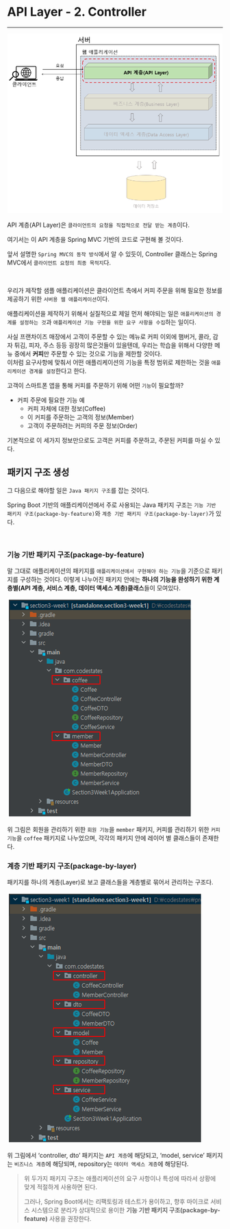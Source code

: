 # API Layer - 2. Controller

---

![img.png](png/Controller1.png)

API 계층(API Layer)은 `클라이언트의 요청을 직접적으로 전달 받는 계층`이다.

여기서는 이 API 계층을 Spring MVC 기반의 코드로 구현해 볼 것이다.

앞서 설명한 `Spring MVC의 동작 방식`에서 알 수 있듯이, Controller 클래스는 Spring MVC에서 `클라이언트 요청의 최종 목적지`다.

<br>

우리가 제작할 샘플 애플리케이션은 클라이언트 측에서 커피 주문을 위해 필요한 정보를 제공하기 위한 `서버용 웹 애플리케이션`이다.

애플리케이션을 제작하기 위해서 실질적으로 제일 먼저 해야되는 일은 `애플리케이션의 경계를 설정하는 것`과 `애플리케이션 기능 구현을 위한 요구 사항을 수집`하는 일이다.

사실 프랜차이즈 매장에서 고객이 주문할 수 있는 메뉴로 커피 이외에 햄버거, 콜라, 감자 튀김, 피자, 주스 등등 굉장히 많은것들이 있을텐데, 우리는 학습을 위해서 다양한 메뉴 중에서 **커피**만 주문할 수 있는 것으로 기능을 제한할 것이다.  
이처럼 요구사항에 맞춰서 어떤 애플리케이션의 기능을 특정 범위로 제한하는 것을 `애플리케이션 경계를 설정`한다고 한다.

고객이 스마트폰 앱을 통해 커피를 주문하기 위해 어떤 `기능`이 필요할까?
- 커피 주문에 필요한 기능 예
  - 커피 자체에 대한 정보(Coffee)
  - 이 커피를 주문하는 고객의 정보(Member)
  - 고객이 주문하려는 커피의 주문 정보(Order)  

기본적으로 이 세가지 정보만으로도 고객은 커피를 주문하고, 주문된 커피를 마실 수 있다.


## 패키지 구조 생성

그 다음으로 해야할 일은 `Java 패키지 구조`를 잡는 것이다.

Spring Boot 기반의 애플리케이션에서 주로 사용되는 Java 패키지 구조는 `기능 기반 패키지 구조(package-by-feature)`와 `계층 기반 패키지 구조(package-by-layer)`가 있다.

<br>

### 기능 기반 패키지 구조(package-by-feature)
말 그대로 애플리케이션의 패키지를 `애플리케이션에서 구현해야 하는 기능`을 기준으로 패키지를 구성하는 것이다.
이렇게 나누어진 패키지 안에는 **하나의 기능을 완성하기 위한 계층별(API 계층, 서비스 계층, 데이터 액세스 계층)클래스**들이 모여있다.

![img_1.png](png/Controller2.png)

위 그림은 회원을 관리하기 위한 `회원 기능`을 `member` 패키지, 커피를 관리하기 위한 `커피 기능`을 `coffee` 패키지로 나누었으며, 각각의 패키지 안에 레이어 별 클래스들이 존재한다.

### 계층 기반 패키지 구조(package-by-layer)
패키지를 하나의 계층(Layer)로 보고 클래스들을 계층별로 묶어서 관리하는 구조다.

![img_2.png](png/Controller3.png)

위 그림에서 ‘controller, dto’ 패키지는 `API 계층`에 해당되고, ‘model, service’ 패키지는 `비즈니스 계층`에 해당되며, repository는 `데이터 액세스 계층`에 해당된다.

> 위 두가지 패키지 구조는 애플리케이션의 요구 사항이나 특성에 따라서 상황에 맞게 적절하게 사용하면 된다.
> 
> 그러나, Spring Boot에서는 리팩토링과 테스트가 용이하고, 향후 마이크로 서비스 시스템으로 분리가 상대적으로 용이한 **기능 기반 패키지 구조(package-by-feature)** 사용을 권장한다.





    
